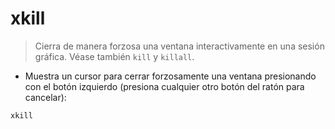 # xkill

> Cierra de manera forzosa una ventana interactivamente en una sesión gráfica.
> Véase también `kill` y `killall`.

- Muestra un cursor para cerrar forzosamente una ventana presionando con el botón izquierdo (presiona cualquier otro botón del ratón para cancelar):

`xkill`

